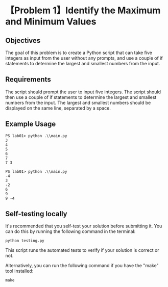 # 【Problem 1】Identify the Maximum and Minimum Values

## Objectives

The goal of this problem is to create a Python script that can take five integers as input from the user without any prompts, and use a couple of if statements to determine the largest and smallest numbers from the input.

## Requirements

The script should prompt the user to input five integers. The script should then use a couple of if statements to determine the largest and smallest numbers from the input. The largest and smallest numbers should be displayed on the same line, separated by a space.

## Example Usage

```
PS lab01> python .\\main.py
3
4
5
6
7
7 3

PS lab01> python .\\main.py
-4
3
-2
6
9
9 -4

```

## Self-testing locally
It's recommended that you self-test your solution before submitting it. You can do this by running the following command in the terminal:

```
python testing.py
```

This script runs the automated tests to verify if your solution is correct or not.

Alternatively, you can run the following command if you have the "make" tool installed:

```
make
```

